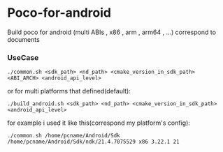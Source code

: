 # Poco-for-android
Build poco for android (multi ABIs , x86 , arm , arm64 , ...) correspond to documents

### UseCase
```
./common.sh <sdk_path> <nd_path> <cmake_version_in_sdk_path> <ABI_ARCH> <android_api_level>
```

or for multi platforms that defined(default):

```
./build_android.sh <sdk_path> <nd_path> <cmake_version_in_sdk_path> <android_api_level>
```

for example i used it like this(correspond my platform's config):
```
./common.sh /home/pcname/Android/Sdk /home/pcname/Android/Sdk/ndk/21.4.7075529 x86 3.22.1 21
```
